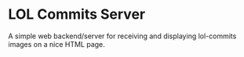 LOL Commits Server
==============

A simple web backend/server for receiving and displaying lol-commits images on a nice HTML page.


